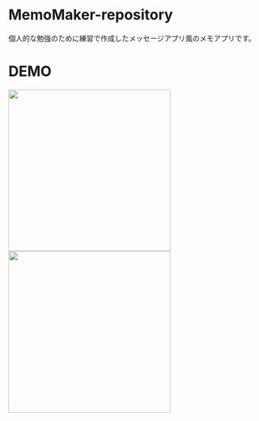 # MemoMaker-repository
個人的な勉強のために練習で作成したメッセージアプリ風のメモアプリです。

# DEMO
<img src="https://user-images.githubusercontent.com/55491635/144711809-865d70dc-ee2b-43ad-9892-675333febf24.png" width="320px"> <img src="https://user-images.githubusercontent.com/55491635/144711811-cd7275a1-8930-4a25-ab67-c91ac6837aea.png" width="320px">
